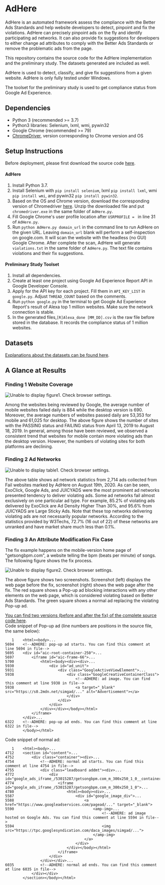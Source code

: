 # AdHere

AdHere is an automated framework assess the compliance with the Better Ads Standards and
help website developers to detect, pinpoint and fix the violations.
AdHere can precisely pinpoint ads on the fly and identify participating ad networks. 
It can also provide fix suggestions for developers to either change
ad attributes to comply with the Better Ads Standards or remove
the problematic ads from the page.

This repository contains the source code for the AdHere implementation and the preliminary study. 
The datasets generated are included as well.

AdHere is used to detect, classify, and give fix suggestions from a given website. 
AdHere is only fully tested under Windows.

The toolset for the preliminary study is used to get compliance status from Google Ad Experience.

## Dependencies
- Python 3 (recommended >= 3.7)  
- Python3 libraries: Selenium, lxml, wmi, pywin32
- Google Chrome (recommended >= 79) 
- [ChromeDriver](https://chromedriver.chromium.org/), version corresponding to Chrome version and OS

## Setup Instructions
Before deployment, please first download the source code [here](https://github.com/adhere-tech/adhere-tech.github.io/tree/master/SourceCode).
#### AdHere
1) Install Python 3.7.
2) Install Selenium with `pip install selenium`, lxml `pip install lxml`, wmi `pip install wmi`, and pywin32 `pip install pywin32`.
3) Based on the OS and Chrome version, download the corresponding version of Chromedriver [here](https://chromedriver.chromium.org/). 
Unzip the downloaded file and put `chromedriver.exe` in the same folder of `AdHere.py`.
4) Fill Google Chrome's user profile location after `USRPROFILE = ` in line 31 of `AdHere.py`.
5) Run `python AdHere.py domain_url` in the command line to run AdHere on the given URL. 
Leaving `domain_url` blank will perform a self-inspection on google.com.
It will scan the website with the headless (no GUI) Google Chrome. After complete the scan,
AdHere will generate `violations.txt` in the same folder of `AdHere.py`. The text file contains violations and their fix suggestions.
#### Preliminary Study Toolset
1) Install all dependencies.
2) Create at least one project using Google Ad Experience Report API in Google Developer Console. 
3) Apply for the API key for each project. Fill them in `API_KEY_LIST` in `google.py`. 
Adjust `THREAD_COUNT` based on the comments.
4) Run `python google.py` in the terminal to get Google Ad Experience Report's result of Alexa top 1 million websites.
Make sure the network connection is stable.
5) In the generated files,`[R]Alexa_done [MM_DD].csv` is the raw file before stored in the database. 
It records the compliance status of 1 million websites.

## Datasets

[Explanations about the datasets can be found here](Data/DataInstruction.md).

## A Glance at Results

### Finding 1 Website Coverage
![Unable to display figure1. Check browser settings.](figs/data_8.png)

Among the websites being reviewed by Google, the average
number of mobile websites failed daily is 884 while the desktop
version is 690. Moreover, the average numbers of websites passed
daily are 53,353 for mobile and 61,025 for desktop. The above figure shows the
number of sites with the PASSING status and FAILING status from
April 13, 2019 to August 18, 2019.
In general, among those have been reviewed, we observed a
consistent trend that websites for mobile contain more violating
ads than the desktop version. However, the numbers of violating
sites for both platforms are declining.

### Finding 2 Ad Networks
![Unable to display table1. Check browser settings.](figs/table_3.png)

The above table shows ad network statistics from 2,714 ads collected from
Fail websites marked by AdHere on August 19th, 2020. 
As can be seen, ExoClick, Google Ads, and JUICYADS were the
most prominent ad networks presented tendency to deliver violating
ads. Some ad networks fail almost exclusively on one particular
ad type. For example, 85.2% of violating ads delivered by ExoClick
are Ad Density Higher Than 30%, and 95.6% from JUICYADS are
Large Sticky Ads. Note that these top networks delivering violating
ads are not necessarily popular networks. According to the statistics
provided by W3Techs, 72.7% (16 out of 22) of these networks
are unranked and have market share much less than 0.1%.

### Finding 3 An Attribute Modification Fix Case

The fix example happens on the mobile-version home page of "getsongbpm.com", 
a website telling the bpm (beats per minute) of songs. 
The following figure shows the fix process.

![Unable to display figure2. Check browser settings.](figs/merged.png)

The above figure shows two screenshots. 
Screenshot (left) displays the web page before the fix, 
screenshot (right) shows the web page after the fix. 
The red square shows a Pop-up ad blocking interactions with any 
other elements on the web page, which is considered violating based on Better Ads Standards. 
The green square shows a normal ad replacing the violating Pop-up ad.

[You can find two versions (before and after the fix) of the complete source code here](https://github.com/adhere-tech/adhere-tech.github.io/tree/master/Data/fix_example).  
Code snippet of Pop-up ad (line numbers are positions in the source file, the same below):
```
   1    <html><body>...
5694    <!--ADHERE: pop-up ad starts. You can find this comment at line 5694 in file-->
5695    <div id="aic-root-container-250">...
5697        <iframe id="aic-frame-66">...
5700            <html><body><div><div>...
5930                <div id="ad_unit">
5931                    <div class="GoogleActiveViewElement">...
5938                        <div class="GoogleCreativeContainerClass">
                                <!--ADHERE: ad image. You can find this comment at line 5938 in file-->
5938                            <a target="_blank" src="https://s0.2mdn.net/simgad/..." alt="Advertisement"></a>
                            </div>
                        </div>
                    </div>
                </div></div></body></html>
            </iframe>
        </div>...
6322    <!--ADHERE: pop-up ad ends. You can find this comment at line 6322 in file-->
        </body></html>
```

Code snippet of normal ad:
```
   1    <html><body>...
4712    <section id="content">...
4752        <div class="container"><div>...
4754            <!--ADHERE: normal ad starts. You can find this comment at line 4754 in file-->
4755            <div class="leadboard addmt"><div>...
4772                <div id="google_ads_iframe_/53015287/getsongbpm.com_m_300x250_1_0__container__">...
4774                    <iframe id="google_ads_iframe_/53015287/getsongbpm.com_m_300x250_1_0">...
4780                        <html><body><div>...
5587                            <div id="google_image_div">...
5588                                <a href="https://www.googleadservices.com/pagead/..." target="_blank">
5590                                    <amp-img>...
                                            <!--ADHERE: ad image hosted on Google Ads. You can find this comment at line 5594 in file-->
5594                                        <img src="https://tpc.googlesyndication.com/daca_images/simgad/...">
                                        </amp-img>
                                    </a>
                                </div>
                            </div></body></html>
                        </iframe>
                    </div>
                </div></div>...
6035            <!--ADHERE: normal ad ends. You can find this comment at line 6035 in file-->
            </div></div>
        </section></body></html>
```

